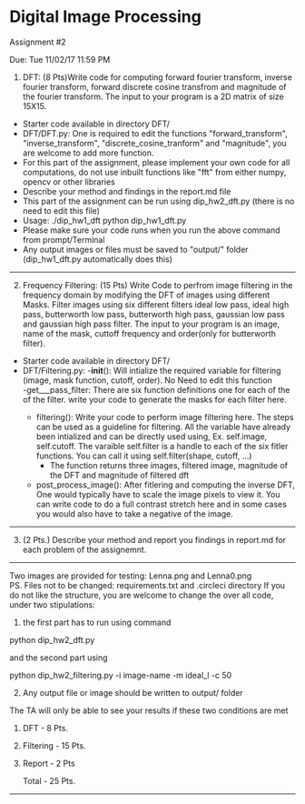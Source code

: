 # Digital Image Processing 
Assignment #2

Due: Tue 11/02/17 11:59 PM

1. DFT:
(8 Pts)Write code for computing forward fourier transform, inverse fourier transform, forward discrete cosine transfrom and magnitude of the fourier transform. 
The input to your program is a 2D matrix of size 15X15.

  - Starter code available in directory DFT/
  - DFT/DFT.py: One is required to edit the functions "forward_transform", "inverse_transform", "discrete_cosine_tranform" and "magnitude", 
  you are welcome to add more function.
  - For this part of the assignment, please implement your own code for all computations, do not use inbuilt functions like "fft" from either numpy, opencv or other libraries
  - Describe your method and findings in the report.md file
  - This part of the assignment can be run using dip_hw2_dft.py (there is no need to edit this file)
  - Usage: ./dip_hw1_dft
            python dip_hw1_dft.py
  - Please make sure your code runs when you run the above command from prompt/Terminal
  - Any output images or files must be saved to "output/" folder (dip_hw1_dft.py automatically does this)
  
-------------
2. Frequency Filtering:
(15 Pts) Write Code to perfrom image filtering in the frequency domain by modifying the DFT of images using different Masks. Filter images using 
six different filters ideal low pass, ideal high pass, butterworth low pass, butterworth high pass, gaussian low pass and gaussian high pass filter.
The input to your program is an image, name of the mask, cuttoff frequency and order(only for butterworth filter).

- Starter code available in directory DFT/ 
- DFT/Filtering.py:
  -__init__(): Will intialize the required variable for filtering (image, mask function, cutoff, order). No Need to edit this function  
  -get_<mask>_<freq>_pass_filter: There are six function definitions one for each of the of the filter. write your code to generate the masks 
  for each filter here. 
  - filtering(): Write your code to perform image filtering here. The steps can be used as a guideline for filtering. All the variable have already been intialized 
  and can be directly used using, Ex. self.image, self.cutoff. The varaible self.filter is a handle to each of the six fitler functions. You can call it using self.filter(shape, cutoff, ...)
    - The function returns three images, filtered image, magnitude of the DFT and magnitude of filtered dft 
  - post_process_image(): After fitlering and computing the inverse DFT, One would typically have to scale the image pixels to view it. You can write code to do a 
  full contrast stretch here and in some cases you would also have to take a negative of the image. 
  
-------------
3. (2 Pts.) Describe your method and report you findings in report.md for each problem of the assignemnt.

-------------

Two images are provided for testing: Lenna.png and Lenna0.png  
PS. Files not to be changed: requirements.txt and .circleci directory 
If you do not like the structure, you are welcome to change the over all code, under two stipulations:

1. the first part has to run using command

 python dip_hw2_dft.py
 
  and the second part using
  
  python dip_hw2_filtering.py -i image-name -m ideal_l -c 50
  
2. Any output file or image should be written to output/ folder

The TA will only be able to see your results if these two conditions are met

1. DFT             - 8 Pts.
2. Filtering       - 15 Pts.
3. Report          - 2 Pts

    Total          - 25 Pts.

----------------------
